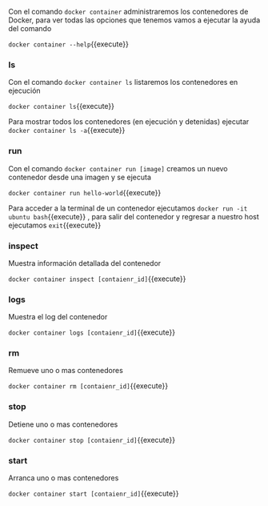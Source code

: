 Con el comando `docker container` administraremos los contenedores de Docker, para ver todas las opciones que tenemos vamos a ejecutar la ayuda del comando

`docker container --help`{{execute}}

### ls
Con el comando `docker container ls` listaremos los contenedores en ejecución

`docker container ls`{{execute}}

Para mostrar todos los contenedores (en ejecución y detenidas) ejecutar `docker container ls -a`{{execute}}

### run
Con el comando `docker container run [image]` creamos un nuevo contenedor desde una imagen y se ejecuta

`docker container run hello-world`{{execute}}

Para acceder a la terminal de un contenedor ejecutamos `docker run -it ubuntu bash`{{execute}} , para salir del contenedor y regresar a nuestro host ejecutamos `exit`{{execute}}

### inspect
Muestra información detallada del contenedor

`docker container inspect [contaienr_id]`{{execute}}

### logs
Muestra el log del contenedor

`docker container logs [contaienr_id]`{{execute}}

### rm
Remueve uno o mas contenedores

`docker container rm [contaienr_id]`{{execute}}

### stop
Detiene uno o mas contenedores

`docker container stop [contaienr_id]`{{execute}}

### start
Arranca uno o mas contenedores

`docker container start [contaienr_id]`{{execute}}